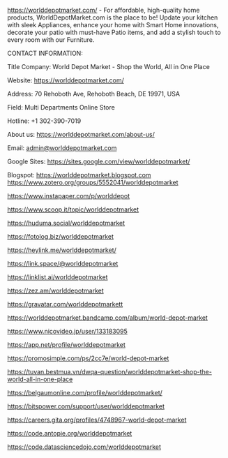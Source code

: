 https://worlddepotmarket.com/ - For affordable, high-quality home products, WorldDepotMarket.com is the place to be! Update your kitchen with sleek Appliances, enhance your home with Smart Home innovations, decorate your patio with must-have Patio items, and add a stylish touch to every room with our Furniture.

CONTACT INFORMATION:

Title Company: World Depot Market - Shop the World, All in One Place

Website: https://worlddepotmarket.com/

Address: 70 Rehoboth Ave, Rehoboth Beach, DE 19971, USA

Field: Multi Departments Online Store

Hotline: +1 302-390-7019

About us: https://worlddepotmarket.com/about-us/

Email: admin@worlddepotmarket.com

Google Sites: https://sites.google.com/view/worlddepotmarket/

Blogspot: https://worlddepotmarket.blogspot.com
https://www.zotero.org/groups/5552041/worlddepotmarket

https://www.instapaper.com/p/worlddepot

https://www.scoop.it/topic/worlddepotmarket

https://huduma.social/worlddepotmarket

https://fotolog.biz/worlddepotmarket

https://heylink.me/worlddepotmarket/

https://link.space/@worlddepotmarket

https://linklist.ai/worlddepotmarket

https://zez.am/worlddepotmarket

https://gravatar.com/worlddepotmarkett

https://worlddepotmarket.bandcamp.com/album/world-depot-market

https://www.nicovideo.jp/user/133183095

https://app.net/profile/worlddepotmarket

https://promosimple.com/ps/2cc7e/world-depot-market

https://tuvan.bestmua.vn/dwqa-question/worlddepotmarket-shop-the-world-all-in-one-place

https://belgaumonline.com/profile/worlddepotmarket/

https://bitspower.com/support/user/worlddepotmarket

https://careers.gita.org/profiles/4748967-world-depot-market

https://code.antopie.org/worlddepotmarket

https://code.datasciencedojo.com/worlddepotmarket

